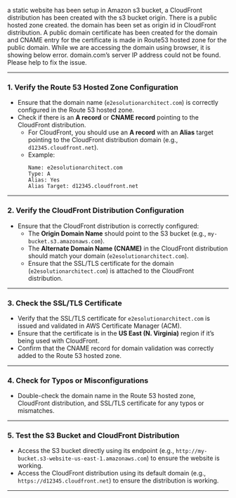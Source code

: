 
a static website has been setup in Amazon s3 bucket, a CloudFront distribution has been created with the s3 bucket origin. There is a public hosted zone created. the domain has been set as origin id in CloudFront distribution. A public domain certificate has been created for the domain and CNAME entry for the certificate is made in Route53 hosted zone for the public domain. While we are accessing the domain using browser, it is showing below error.  domain.com’s server IP address could not be found. Please help to fix the issue.


---

### 1. **Verify the Route 53 Hosted Zone Configuration**
   - Ensure that the domain name (`e2esolutionarchitect.com`) is correctly configured in the Route 53 hosted zone.
   - Check if there is an **A record** or **CNAME record** pointing to the CloudFront distribution.
     - For CloudFront, you should use an **A record** with an **Alias** target pointing to the CloudFront distribution domain (e.g., `d12345.cloudfront.net`).
     - Example:
       ```
       Name: e2esolutionarchitect.com
       Type: A
       Alias: Yes
       Alias Target: d12345.cloudfront.net
       ```

---

### 2. **Verify the CloudFront Distribution Configuration**
   - Ensure that the CloudFront distribution is correctly configured:
     - The **Origin Domain Name** should point to the S3 bucket (e.g., `my-bucket.s3.amazonaws.com`).
     - The **Alternate Domain Name (CNAME)** in the CloudFront distribution should match your domain (`e2esolutionarchitect.com`).
     - Ensure that the SSL/TLS certificate for the domain (`e2esolutionarchitect.com`) is attached to the CloudFront distribution.

---

### 3. **Check the SSL/TLS Certificate**
   - Verify that the SSL/TLS certificate for `e2esolutionarchitect.com` is issued and validated in AWS Certificate Manager (ACM).
   - Ensure that the certificate is in the **US East (N. Virginia)** region if it’s being used with CloudFront.
   - Confirm that the CNAME record for domain validation was correctly added to the Route 53 hosted zone.

---

### 4. **Check for Typos or Misconfigurations**
   - Double-check the domain name in the Route 53 hosted zone, CloudFront distribution, and SSL/TLS certificate for any typos or mismatches.

---

### 5. **Test the S3 Bucket and CloudFront Distribution**
   - Access the S3 bucket directly using its endpoint (e.g., `http://my-bucket.s3-website-us-east-1.amazonaws.com`) to ensure the website is working.
   - Access the CloudFront distribution using its default domain (e.g., `https://d12345.cloudfront.net`) to ensure the distribution is working.

---
